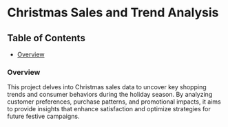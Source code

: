 # Christmas Sales and Trend Analysis

## Table of Contents
- [Overview](#overview)

### Overview
This project delves into Christmas sales data to uncover key shopping trends and consumer behaviors during the holiday season. By analyzing customer preferences, purchase patterns, and promotional impacts, it aims to provide insights that enhance satisfaction and optimize strategies for future festive campaigns.
